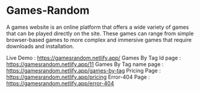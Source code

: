 # Games-Random
A games website is an online platform that offers a wide variety of games that can be played directly on the site. These games can range from simple browser-based games to more complex and immersive games that require downloads and installation.

Live Demo : https://gamesrandom.netlify.app/
Games By Tag Id page : https://gamesrandom.netlify.app/11
Games By Tag name page : https://gamesrandom.netlify.app/games-by-tag
Pricing Page : https://gamesrandom.netlify.app/pricing
Error-404 Page : https://gamesrandom.netlify.app/error-404
